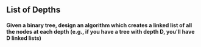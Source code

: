 ## List of Depths

####  Given a binary tree, design an algorithm which creates a linked list of all the nodes at each depth (e.g., if you have a tree with depth D, you'll have D linked lists)